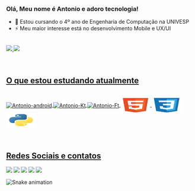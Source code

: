 ### Olá, Meu nome é Antonio e adoro tecnologia!


- 🌱 Estou cursando o 4º ano de Engenharia de Computação na UNIVESP
- ⚡  Meu maior interesse está no desenvolvimento Mobile e UX/UI
<br>
<div>
  <a href="https://github.com/tonicosud">
  <img  width="42%"  src="https://github-readme-stats-9574dc8vp-tonicosud.vercel.app/api?username=tonicosud&theme=tokyonight&show_icons=true&include_all_commits=true&count_private=true">
  <img width="50%" src="https://github-readme-stats.vercel.app/api/top-langs/?username=tonicosud&layout=compact&langs_count=16&theme=tokyonight">
</div>

<br>
<br>
<h2 align="left"> O que estou estudando atualmente</h2>

<div align=left style="display: inline_block"><br>
  
  <img align="center" alt="Antonio-android" height="55" width="80" src="https://cdn.jsdelivr.net/gh/devicons/devicon/icons/android/android-original-wordmark.svg">
  <img align="center" alt="Antonio-Kt" height="40" width="80" src="https://cdn.jsdelivr.net/gh/devicons/devicon/icons/kotlin/kotlin-original.svg">
  <img align="center" alt="Antonio-Ft" height="40" width="80" src="https://cdn.jsdelivr.net/gh/devicons/devicon/icons/flutter/flutter-original.svg">  
  <img align="center" alt="Antonio-HTML" height="40" width="80" src="https://raw.githubusercontent.com/devicons/devicon/master/icons/html5/html5-original.svg">
  <img align="center" alt="Antonio-CSS" height="40" width="80" src="https://raw.githubusercontent.com/devicons/devicon/master/icons/css3/css3-original.svg">
  <img align="center" alt="Antonio-Python" height="40" width="80" src="https://raw.githubusercontent.com/devicons/devicon/master/icons/python/python-original.svg">
    
</div>

  
<br>
<br>
<h2 align="left">Redes Sociais e contatos</h2> 
  
<div align=left> 
  <a href="" target="_blank"><img src="https://img.shields.io/badge/YouTube-FF0000?style=for-the-badge&logo=youtube&logoColor=white" target="_blank"></a>
  <a href="" target="_blank"><img src="https://img.shields.io/badge/-Instagram-%23E4405F?style=for-the-badge&logo=instagram&logoColor=white" target="_blank"></a>
 	<a href="" target="_blank"><img src="https://img.shields.io/badge/Discord-7289DA?style=for-the-badge&logo=discord&logoColor=white" target="_blank"></a> 
  <a href = "mailto:1805609@aluno.univesp.br"><img src="https://img.shields.io/badge/-Gmail-%23333?style=for-the-badge&logo=gmail&logoColor=white" target="_blank"></a>
  <a href="" target="_blank"><img src="https://img.shields.io/badge/-LinkedIn-%230077B5?style=for-the-badge&logo=linkedin&logoColor=white" target="_blank"></a> 

![Snake animation](https://github.com/tonicosud/tonicosud/blob/output/github-contribution-grid-snake.svg)
  
</div>
